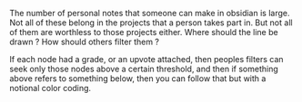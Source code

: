 The number of personal notes that someone can make in obsidian is large.  Not all of these belong in the projects that a person takes part in.  But not all of them are worthless to those projects either.  Where should the line be drawn ?  How should others filter them ?

If each node had a grade, or an upvote attached, then peoples filters can seek only those nodes above a certain threshold, and then if something above refers to something below, then you can follow that but with a notional color coding.